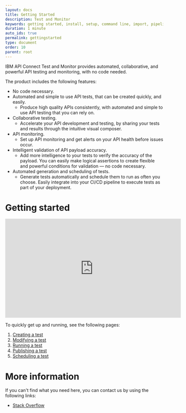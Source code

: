 ```yaml
---
layout: docs
title: Getting Started
description: Test and Monitor
keywords: getting started, install, setup, command line, import, pipeline, update, samples, help
duration: 1 minute
auto_ids: true
permalink: gettingstarted
type: document
order: 10
parent: root
---
```


<!-- add a docs overview with permalink:documentation and then change this in the top menu links -->

IBM API Connect Test and Monitor provides automated, collaborative, and powerful API testing and monitoring, with no code needed.

The product includes the following features:
- No code necessary.
- Automated and simple to use API tests, that can be created quickly, and easily.
  - Produce high quality APIs consistently, with automated and simple to use API testing that you can rely on.
- Collaborative testing.
  - Accelerate your API development and testing, by sharing your tests and results through the intuitive visual composer.
- API monitoring.
  - Set up API monitoring and get alerts on your API health before issues occur.
- Intelligent validation of API payload accuracy.
  - Add more intelligence to your tests to verify the accuracy of the payload. You can easily make logical assertions to create flexible and powerful conditions for validation — no code necessary.
- Automated generation and scheduling of tests.
  - Generate tests automatically and schedule them to run as often you choose. Easily integrate into your CI/CD pipeline to execute tests as part of your deployment.


# Getting started
<iframe width="560" height="315" src="https://www.youtube-nocookie.com/embed/F2148ycD2hk" frameborder="0" allow="autoplay; encrypted-media" allowfullscreen></iframe> 

To quickly get up and running, see the following pages:

1. [Creating a test](./create-test)
1. [Modifying a test](./modify-test)
1. [Running a test](./run-test)
1. [Publishing a test](./publish-test)
1. [Scheduling a test](./schedule-test)


# More information

If you can't find what you need here, you can contact us by using the following links:
- [Stack Overflow](https://stackoverflow.com/questions/tagged/apiconnect-test-monitor)

<!---
- [provide link to DevWorks]
- [provide link to twitter]

If you hit a problem with the product, you can log an issue in our [GitHub repository - provide link]
--->

